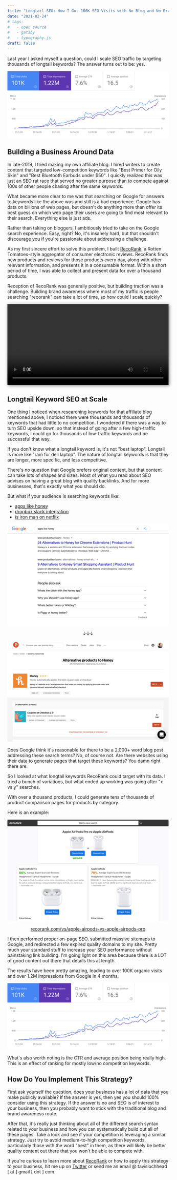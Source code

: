 ```yaml
---
title: "Longtail SEO: How I Got 100K SEO Visits with No Blog and No Brand Awareness in 4 Months"
date: "2021-02-24"
# tags:
#   - open source
#   - gatsby
#   - typography.js
draft: false
---
```


Last year I asked myself a question, could I scale SEO traffic by targeting thousands of longtail keywords? The answer turns out to be: yes.

![GSC](./gsc.png "GSC")

## Building a Business Around Data

In late-2019, I tried making my own affiliate blog. I hired writers to create content that targeted low-competition keywords like "Best Primer for Oily Skin" and "Best Bluetooth Earbuds under \$50". I quickly realized this was just an SEO rat race that served no greater purpose than to compete against 100s of other people chasing after the same keywords.

What became more clear to me was that searching on Google for answers to keywords like the above was and still is a bad experience. Google has data on billions of web pages, but doesn't do anything more than offer its best guess on which web page their users are going to find most relevant to their search. Everything else is just ads.

Rather than taking on bloggers, I ambitiously tried to take on the Google search experience. Easy, right? No, it's insanely hard, but that shouldn't discourage you if you're passionate about addressing a challenge.

As my first sincere effort to solve this problem, I built <a href="https://recorank.com" target="_blank">RecoRank</a>, a Rotten Tomatoes-style aggregator of consumer electronic reviews. RecoRank finds new products and reviews for those products every day, along with other relevant information, and presents it in a consumable format. Within a short period of time, I was able to collect and present data for over a thousand products.

Reception of RecoRank was generally positive, but building traction was a challenge. Building brand awareness where most of my traffic is people searching "recorank" can take a lot of time, so how could I scale quickly?

<video src="./rr-demo.mp4" style="width:100%;box-shadow: 2px 2px 10px grey;" autoplay loop></video>

## Longtail Keyword SEO at Scale

One thing I noticed when researching keywords for that affiliate blog mentioned above, I noticed there were thousands and thousands of keywords that had little to no competition. I wondered if there was a way to turn SEO upside down, so that instead of going after a few high-traffic keywords, I could go for thousands of low-traffic keywords and be successful that way.

If you don't know what a longtail keyword is, it's not "best laptop". Longtail is more like "ram for dell laptop". The nature of longtail keywords is that they are longer, more specific, and less competitive.

There's no question that Google prefers original content, but that content can take lots of shapes and sizes. Most of what you read about SEO advises on having a great blog with quality backlinks. And for more businesses, that's exactly what you should do.

But what if your audience is searching keywords like:

- [apps like honey](https://www.google.com/search?q=apps+like+honey)
- [dropbox slack integration](https://www.google.com/search?q=dropbox+slack+integration)
- [is iron man on netflix](https://www.google.com/search?q=is+ironman+on+netflix)

![Longtail Example](./longtail-example.png "Longtail Example")

<p style="text-align: center;">↓↓↓</p>

![Apps like Honey](./ph-honey.png "Apps like Honey")

Does Google think it's reasonable for there to be a 2,000+ word blog post addressing these search terms? No, of course not. Are there websites using their data to generate pages that target these keywords? You damn right there are.

So I looked at what longtail keywords RecoRank could target with its data. I tried a bunch of variations, but what ended up working was going after "x vs y" searches.

With over a thousand products, I could generate tens of thousands of product comparison pages for products by category.

Here is an example:

![VS Page](./vs-page.png "VS Page")

<p style="text-align: center;"><a href="https://recorank.com/vs/apple-airpods-vs-apple-airpods-pro" target="_blank">recorank.com/vs/apple-airpods-vs-apple-airpods-pro</a></p>

I then performed proper on-page SEO, submitted massive sitemaps to Google, and redirected a few expired quality domains to my site. Pretty much your standard stuff to increase your SEO performance without painstaking link building. I'm going light on this area because there is a LOT of good content out there that details this at length.

The results have been pretty amazing, leading to over 100K organic visits and over 1.2M impressions from Google in 4 months.

![GSC](./gsc.png "GSC")

What's also worth noting is the CTR and average position being really high. This is an effect of ranking for mostly low/no competition keywords.

## How Do You Implement This Strategy?

First ask yourself the question, does your business has a lot of data that you make publicly available? If the answer is yes, then yes you should 100% consider using this strategy. If the answer is no and SEO is of interest to your business, then you probably want to stick with the traditional blog and brand awareness route.

After that, it's really just thinking about all of the different search syntax related to your business and how you can systematically build out all of these pages. Take a look and see if your competition is leveraging a similar strategy. Just try to avoid medium-to-high competition keywords, particularly those with the word "best" in them, as there will likely be better quality content out there that you won't be able to compete with.

If you're curious to learn more about <a href="https://recorank.com" target="_blank">RecoRank</a> or how to apply this strategy to your business, hit me up on [Twitter](https://twitter.com/tavislochhead) or send me an email @ tavislochhead [ at ] gmail [ dot ] com.
